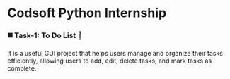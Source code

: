 # Codsoft Python Internship
<h3> ◼️ Task-1: To Do List 📝 </h3>
<p> It is a useful GUI project that helps users manage and organize their tasks efficiently, allowing users to add, edit, delete tasks, and mark tasks as complete. </p>
